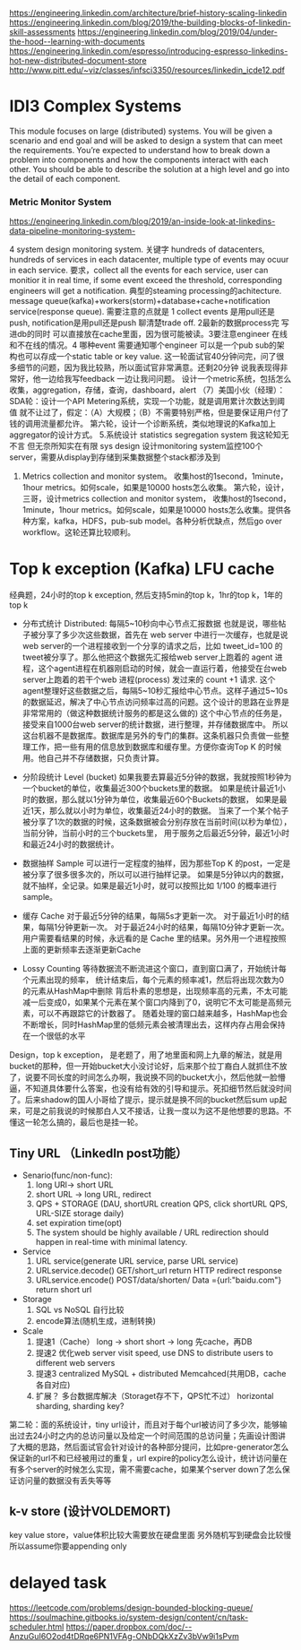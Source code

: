 https://engineering.linkedin.com/architecture/brief-history-scaling-linkedin
https://engineering.linkedin.com/blog/2019/the-building-blocks-of-linkedin-skill-assessments
https://engineering.linkedin.com/blog/2019/04/under-the-hood--learning-with-documents
https://engineering.linkedin.com/espresso/introducing-espresso-linkedins-hot-new-distributed-document-store
http://www.pitt.edu/~viz/classes/infsci3350/resources/linkedin_icde12.pdf


# IDI3 Complex Systems
This module focuses on large (distributed) systems. You will be given a scenario and end goal and will be asked to design a system that can meet the requirements.  You’re expected to understand how to break down a problem into components and how the components interact with each other. You should be able to describe the solution at a high level and go into the detail of each component. 

### Metric Monitor System
https://engineering.linkedin.com/blog/2019/an-inside-look-at-linkedins-data-pipeline-monitoring-system-

4 system design monitoring system. 关键字 hundreds of datacenters,  hundreds of services in each datacenter, multiple type of events may ocuur in each service. 要求，collect all the events for each service, user can monitior it in real time, if some event exceed the threshold, corresponding engineers will get a notification. 典型的steaming processing的achitecture. message queue(kafka)+workers(storm)+database+cache+notification service(response queue). 需要注意的点就是 1 collect events 是用pull还是push, notification是用pull还是push 聊清楚trade off. 2最新的数据process完 写进db的同时 可以直接放在cache里面，因为很可能被读。3要注意engineer 在线和不在线的情况。4 哪种event 需要通知哪个engineer 可以是一个pub sub的架构也可以存成一个static table or key value. 这一轮面试官40分钟问完，问了很多细节的问题，因为我比较熟，所以面试官非常满意。还剩20分钟 说我表现得非常好，他一边给我写feedback 一边让我问问题。
设计一个metric系统，包括怎么收集，aggregation，存储，查询，dashboard，alert
（7）美国小伙（经理）：SDA轮：设计一个API Metering系统，实现一个功能，就是调用累计次数达到阈值
就不让过了，假定：（A）大规模；（B）不需要特别严格，但是要保证用户付了钱的调用流量都允许。
第六轮，设计一个诊断系统，类似地理说的Kafka加上aggregator的设计方式。
5.系统设计 statistics segregation system 我这轮知无不言 但无奈所知实在有限
sys design 设计monitoring system监控100个server，需要从display到存储到采集数据整个stack都涉及到
1. Metrics collection and monitor system。
收集host的1second，1minute，1hour metrics。如何scale，如果是10000 hosts怎么收集。
第六轮，设计，三哥，设计metrics collection and monitor system， 收集host的1second，1minute，1hour metrics。如何scale，如果是10000 hosts怎么收集。提供各种方案，kafka，HDFS，pub-sub model。各种分析优缺点，然后go over workflow。这轮还算比较顺利。

# Top k exception (Kafka) LFU cache
经典题，24小时的top k exception, 然后支持5min的top k，1hr的top k，1年的top k

- 分布式统计 Distributed: 每隔5~10秒向中心节点汇报数据
也就是说，哪些帖子被分享了多少次这些数据，首先在 web server 中进行一次缓存，也就是说web server的一个进程接收到一个分享的请求之后，比如 tweet_id=100 的tweet被分享了。那么他把这个数据先汇报给web server上跑着的 agent 进程，这个agent进程在机器刚启动的时候，就会一直运行着，他接受在台web server上跑着的若干个web 进程(process) 发过来的 count +1 请求. 这个agent整理好这些数据之后，每隔5~10秒汇报给中心节点。这样子通过5~10s的数据延迟，解决了中心节点访问频率过高的问题。这个设计的思路在业界是非常常用的（做这种数据统计服务的都是这么做的) 这个中心节点的任务是，接受来自1000台web server的统计数据，进行整理，并存储数据库中。
所以这台机器不是数据库。数据库是另外的专门的集群。这条机器只负责做一些整理工作，把一些有用的信息放到数据库和缓存里。方便你查询Top K 的时候用。他自己并不存储数据，只负责计算。

- 分阶段统计 Level (bucket)
如果我要去算最近5分钟的数据，我就按照1秒钟为一个bucket的单位，收集最近300个buckets里的数据。
如果是统计最近1小时的数据，那么就以1分钟为单位，收集最近60个Buckets的数据，
如果是最近1天，那么就以小时为单位，收集最近24小时的数据。
当来了一个某个帖子被分享了1次的数据的时候，这条数据被会分别存放在当前时间(以秒为单位），当前分钟，当前小时的三个buckets里，
用于服务之后最近5分钟，最近1小时和最近24小时的数据统计。

- 数据抽样 Sample
可以进行一定程度的抽样，因为那些Top K 的post，一定是被分享了很多很多次的，所以可以进行抽样记录。
如果是5分钟以内的数据，就不抽样，全记录。如果是最近1小时，就可以按照比如 1/100 的概率进行 sample。

- 缓存 Cache
对于最近5分钟的结果，每隔5s才更新一次。
对于最近1小时的结果，每隔1分钟更新一次。
对于最近24小时的结果，每隔10分钟才更新一次。
用户需要看结果的时候，永远看的是 Cache 里的结果。另外用一个进程按照上面的更新频率去逐渐更新Cache

- Lossy Counting 
等待数据流不断流进这个窗口，直到窗口满了，开始统计每个元素出现的频率，
统计结束后，每个元素的频率减1，然后将出现次数为0的元素从HashMap中删除
背后朴素的思想是，出现频率高的元素，不太可能减一后变成0，如果某个元素在某个窗口内降到了0，说明它不太可能是高频元素，可以不再跟踪它的计数器了。
随着处理的窗口越来越多，HashMap也会不断增长，同时HashMap里的低频元素会被清理出去，这样内存占用会保持在一个很低的水平

Design，top k exception， 是老题了，用了地里面和网上九章的解法，就是用bucket的那种，但一开始bucket大小没讨论好，后来那个拉丁裔白人就抓住不放了，说要不同长度的时间怎么办啊，我说换不同的bucket大小，然后他就一脸懵逼，不知道具体要什么答案，也没有给有效的引导和提示。死扣细节然后就没时间了。后来shadow的国人小哥给了提示，提示就是换不同的bucket然后sum up起来，可是之前我说的时候那白人又不接话，让我一度以为这不是他想要的思路。不懂这一轮怎么搞的，最后也是挂一轮。

## Tiny URL （LinkedIn post功能）
- Senario(func/non-func): 
   1. long URl-> short URL 
   2. short URL -> long URL, redirect
   3. QPS + STORAGE (DAU, shortURL creation QPS, click shortURL QPS, URL-SIZE storage daily)
   4. set expiration time(opt)
   5. The system should be highly available / URL redirection should happen in real-time with minimal latency.
- Service
   1. URL service(generate URL service, parse URL service)
   2. URLservice.decode() GET/short_url return HTTP redirect response
   3. URLservice.encode() POST/data/shorten/ Data ={url:"baidu.com"} return short url
- Storage
   1. SQL vs NoSQL 自行比较
   2. encode算法(随机生成，进制转换)
- Scale
   1. 提速1（Cache） long -> short  short -> long 先cache，再DB
   2. 提速2 优化web server visit speed, use DNS to distribute users to different web servers
   3. 提速3 centralized MySQL + distributed Memcahced(共用DB，cache各自对应)
   4. 扩展？ 多台数据库解决（Storaget存不下，QPS忙不过） horizontal sharding, sharding key?

第二轮：面的系统设计，tiny url设计，而且对于每个url被访问了多少次，能够输出过去24小时之内的总访问量以及给定一个时间范围的总访问量；先画设计图讲了大概的思路，然后面试官会针对设计的各种部分提问，比如pre-generator怎么保证新的url不和已经被用过的重复，url expire的policy怎么设计，统计访问量在有多个server的时候怎么实现，需不需要cache，如果某个server down了怎么保证访问量的数据没有丢失等等

## k-v store (设计VOLDEMORT)
key value store，value体积比较大需要放在硬盘里面 另外随机写到硬盘会比较慢所以assume你要appending only

# delayed task
https://leetcode.com/problems/design-bounded-blocking-queue/
https://soulmachine.gitbooks.io/system-design/content/cn/task-scheduler.html
https://paper.dropbox.com/doc/--AnzuGuI6O2od4tDRqe6PN1VFAg-ONbDQkXzZv3bVw9i1sPvm
